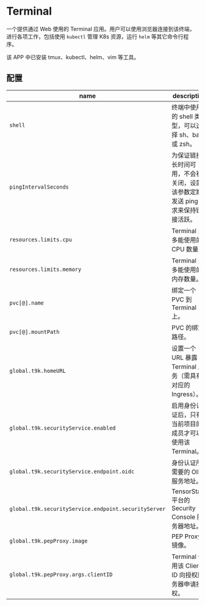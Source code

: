 # Terminal

一个提供通过 Web 使用的 Terminal 应用。用户可以使用浏览器连接到该终端，进行各项工作，包括使用 `kubectl` 管理 K8s 资源，运行 `helm` 等其它命令行程序。

该 APP 中已安装 tmux、kubectl、helm、vim 等工具。

## 配置

| name | description | value |
|------|-------------|-------|
| `shell` | 终端中使用的 shell 类型，可以选择 sh、bash 或 zsh。 | `bash` | 
| `pingIntervalSeconds` | 为保证链接长时间可用，不会被关闭，设置该参数定期发送 ping 请求来保持链接活跃。 | `30` | 
| `resources.limits.cpu` | Terminal 最多能使用的 CPU 数量。 | `200m` | 
| `resources.limits.memory` | Terminal 最多能使用的内存数量。 | `200Mi` | 
| `pvc[@].name` | 绑定一个 PVC 到 Terminal 上。 | `""` | 
| `pvc[@].mountPath` | PVC 的绑定路径。 | `""` | 
| `global.t9k.homeURL` | 设置一个 URL 暴露 Terminal 服务（需具有对应的 Ingress）。 | `$(T9K_HOME_URL)` | 
| `global.t9k.securityService.enabled` | 启用身份认证后，只有当前项目的成员才可以使用该 Terminal。 | `true` | 
| `global.t9k.securityService.endpoint.oidc` | 身份认证所需要的 OIDC 服务地址。 | `$(T9K_OIDC_ENDPOINT)` | 
| `global.t9k.securityService.endpoint.securityServer` | TensorStack 平台的 Security Console 服务器地址。 | `$(T9K_SECURITY_CONSOLE_SERVER_ENDPOINT)` | 
| `global.t9k.pepProxy.image` | PEP Proxy 镜像。 | `docker.io/t9kpublic/pep-proxy:1.0.10` | 
| `global.t9k.pepProxy.args.clientID` | Terminal 使用该 Client ID 向授权服务器申请授权。 | `$(T9K_APP_AUTH_CLINET_ID)` | 
